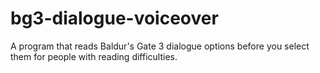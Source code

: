 # bg3-dialogue-voiceover
A program that reads Baldur's Gate 3 dialogue options before you select them for people with reading difficulties.
